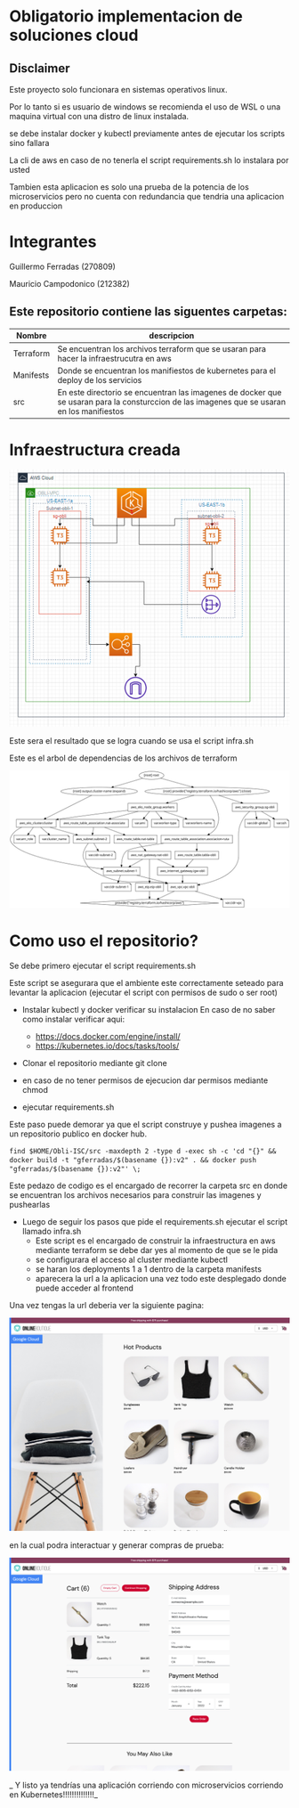 # Obligatorio implementacion de soluciones cloud




## Disclaimer

Este proyecto solo funcionara en sistemas operativos linux.

Por lo tanto si es usuario de windows se recomienda el uso de WSL 
o 
una maquina virtual con una distro de linux instalada.

se debe instalar docker y kubectl previamente antes de ejecutar los scripts sino fallara

La cli de aws en caso de no tenerla el script requirements.sh lo instalara por usted

Tambien esta aplicacion es solo una prueba de la potencia de los microservicios pero no cuenta con redundancia que tendria una aplicacion en produccion

# Integrantes

Guillermo Ferradas (270809)

Mauricio Campodonico (212382)

## Este repositorio contiene las siguentes carpetas:

| Nombre    | descripcion                                                                                                                                  |
|-----------|----------------------------------------------------------------------------------------------------------------------------------------------|
| Terraform | Se encuentran los archivos terraform que se usaran  para hacer la infraestrucutra en aws                                                     |
| Manifests | Donde se encuentran los manifiestos de kubernetes para el deploy de los servicios                                                            |
| src       | En este directorio se encuentran las imagenes de docker que se usaran para la consturccion de las imagenes  que se usaran en los manifiestos |


# Infraestructura creada

![diagrama](.img/diagrama.png)

Este sera el resultado que se logra cuando se usa el script infra.sh

Este es el arbol de dependencias de los archivos de terraform

![dependencias](Terraform/graph.svg)


# Como uso el repositorio?

Se debe primero ejecutar el script requirements.sh

Este script se asegurara que el ambiente este correctamente seteado para levantar la aplicacion
(ejecutar el script con permisos de sudo o ser root)

- Instalar kubectl y docker verificar su instalacion
   En caso de no saber como instalar verificar aqui:
   - https://docs.docker.com/engine/install/
   - https://kubernetes.io/docs/tasks/tools/

- Clonar el repositorio mediante git clone 

- en caso de no tener permisos de ejecucion dar permisos mediante chmod

- ejecutar requirements.sh

 Este paso puede demorar ya que el script construye y pushea imagenes a un repositorio publico en docker hub.

 ```
find $HOME/Obli-ISC/src -maxdepth 2 -type d -exec sh -c 'cd "{}" && docker build -t "gferradas/$(basename {}):v2" . && docker push "gferradas/$(basename {}):v2"' \;
```
Este pedazo de codigo es el encargado de recorrer la carpeta src en donde se encuentran los archivos
necesarios para construir las imagenes y pushearlas

- Luego de seguir los pasos que pide el requirements.sh ejecutar el script llamado infra.sh
    - Este script es el encargado de construir la infraestructura en aws mediante terraform 
      se debe dar yes al momento de que se le pida  
    - se configurara el acceso al cluster mediante kubectl 
    - se haran los deployments 1 a 1 dentro de la carpeta manifests
    - aparecera la url a la aplicacion una vez todo este desplegado donde puede acceder al frontend

Una vez tengas la url deberia ver la siguiente pagina:

![tienda](.img/image.png)

en la cual podra interactuar y generar compras de prueba:

![compra](.img/compra.png)

\_ Y listo ya tendrías una aplicación corriendo con microservicios corriendo en Kubernetes!!!!!!!!!!!!!!\_
